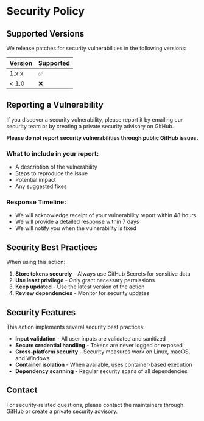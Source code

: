 # Security Policy

## Supported Versions

We release patches for security vulnerabilities in the following versions:

| Version | Supported          |
| ------- | ------------------ |
| 1.x.x   | :white_check_mark: |
| < 1.0   | :x:                |

## Reporting a Vulnerability

If you discover a security vulnerability, please report it by emailing our security team or by creating a private security advisory on GitHub.

**Please do not report security vulnerabilities through public GitHub issues.**

### What to include in your report:

- A description of the vulnerability
- Steps to reproduce the issue
- Potential impact
- Any suggested fixes

### Response Timeline:

- We will acknowledge receipt of your vulnerability report within 48 hours
- We will provide a detailed response within 7 days
- We will notify you when the vulnerability is fixed

## Security Best Practices

When using this action:

1. **Store tokens securely** - Always use GitHub Secrets for sensitive data
2. **Use least privilege** - Only grant necessary permissions
3. **Keep updated** - Use the latest version of the action
4. **Review dependencies** - Monitor for security updates

## Security Features

This action implements several security best practices:

- **Input validation** - All user inputs are validated and sanitized
- **Secure credential handling** - Tokens are never logged or exposed
- **Cross-platform security** - Security measures work on Linux, macOS, and Windows
- **Container isolation** - When available, uses container-based execution
- **Dependency scanning** - Regular security scans of all dependencies

## Contact

For security-related questions, please contact the maintainers through GitHub or create a private security advisory.